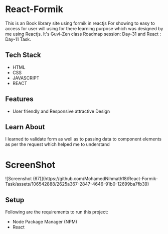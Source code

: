 # React-Formik
<p>This is an Book library site using formik in reactjs For showing to easy to access for user will using for there learning purpose which was designed by me using Reactjs. It's Guvi-Zen class Roadmap session: Day-31 and React : Day-11 Task.</p>

## Tech Stack
<ul>
  <li>HTML</li>
  <li>CSS</li>
  <li>JAVASCRIPT</li>
  <li>REACT</li>
</ul>

## Features
<ul>
  <li>User friendly and Responsive attractive Design</li>
</ul>

## Learn About
<p>I learned to validate form as well as to passing data to component elements as per the request which helped me to understand</p>


<h1>ScreenShot</h1>![Screenshot (67)](https://github.com/MohamedNihmath18/React-Formik-Task/assets/106542888/2625a367-2847-4646-91b0-12699ba7fb39)


## Setup
<p>Following are the requirements to run this project:</p>
<ul>
  <li>Node Package Manager (NPM)</li>
  <li>React</li>
</ul>
